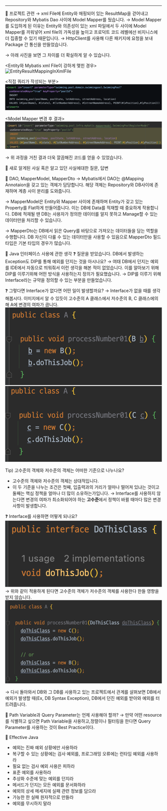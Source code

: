 
---

🍎 프로젝트 관련
→ xml File에 Entity와 매핑되어 있는 ResultMap을 걷어내고 Repository와 Mybatis Dao 사이에 Model Mapper를 뒀습니다.
→ Model Mapper를 도입하게 된 이유는 Entity와 의존성이 있는 xml 파일에서 두 사이에 Model Mapper를 끼워넣어 xml file의 가독성을 높이고 프로덕트 코드 레벨에선 비지니스에 더 집중할 수 있기 때문입니다.
→ HttpClient를 사용해 다른 패키지에 요청을 보내 Package 간 통신을 만들었습니다.

→ 아래 사진을 보면 그 차이를 더 확실하게 알 수 있습니다.

<Entity와 Mybatis xml File이 강하게 맺힌 경우>
![EntityResultMappingInXmlFile](image/EntityResultMappingInXmlFile.png)

<직접 쿼리가 작성되는 부분>
![EntityResultMappingQuerySection](image/EntityResultMappingQuerySection.png)

<Model Mapper 변경 후 결과>
![ModelMapperResult](image/ModelMapperResult.png)

→ 위 과정을 거친 결과 더욱 깔끔해진 코드를 얻을 수 있었습니다.

🍎 새로 알게된 사실 혹은 알고 있던 사실에대한 질문, 답변

🍏 DAO, MapperModel, MapperDto
→ Mybatis에서 DAO는 @Mapping Annotaion을 갖고 있는 객체가 담당합니다. 해당 객체는 Repository와 DB사이에 존재하며 계층 사이 분리를 도와줍니다.

→ MapperModel은 Entity와 Mapper 사이에 존재하며 Entity가 갖고 있는 Property를 Flat하게 만들어줍니다. 이는 DB에 Data를 적재할 때 중요하게 작용합니다. DB에 적재될 땐 DB는 사용자가 정의한 데이터를 알지 못하고 Manage할 수 있는 데이터만을 처리할 수 있습니다.

→ MapperDto는 DB에서 읽은 Query를 바탕으로 가져오는 데이터들을 담는 역할을 수행합니다. DB 자신이 다룰 수 있는 데이터만을 사용할 수 있음으로 MapperDto 필드 타입은 기본 타입의 경우가 많습니다.

🍏 Java 인터페이스 사용에 관한 생각
❓ 질문을 받았습니다. DB에서 발생하는 Exception도 DIP를 통해 예외를 던지는 것을 아시나요?
→ 여태 DB에서 던지는 예외를 IDE에서 자동으로 띄워줘서 이런 생각을 해본 적이 없었습니다. 이를 알아보기 위해 DIP를 이루기위해 어떤 방식을 사용하는지 정의가 필요했습니다.
→ DIP를 이루기 위해 Interface라는 규약을 정의할 수 있는 부분을 만들었습니다.

  ❓ 그렇다면 Interface가 없다면 어떤 일이 발생할까요?
  → Interface가 없을 때를 생각해봅시다. 이미지에서 알 수 있듯이 고수준의 A 클래스에서 저수준의 B, C 클래스에의해 A에 변경의 여파가 큽니다.
  ![bClass_Parameter_image](image/bClass.png)
  ![cClass_Parameter_image](image/cClass.png)

  Tip) 고수준의 객체와 저수준의 객체는 어떠한 기준으로 나누나요?
  * 고수준의 객체와 저수준의 객체는 상대적입니다.
  * 이 두 기준을 나누는 조건은 첫째, 입출력과의 거리가 얼마나 떨어져 있냐는 것이고 둘째는 핵심 정책을 얼마나 더 많이 소유하는가입니다.
  → Interface를 사용하지 않는다면 변경의 여파가 최소화되어야 하는 **고수준**에서 정책이 바뀔 때마다 많은 변경 사항이 발생합니다.

  ❓ Interface를 사용하면 어떻게 되나요?
  ![Interface_적용](image/interfaceDefine.png)
  → 위와 같이 적용하게 된다면 고수준의 객체가 저수준의 객체를 사용한다 한들 영향을 받지 않습니다.
  ![Interface_적용_후_모습](image/implementationInterface.png)

  → 다시 돌아와서 DB와 그 DB를 사용하고 있는 프로젝트에서 관계를 살펴보면 DB에서 예외가 발생할 때(Ex, DB Syntax Exception), DB에서 던진 예외를 받아와 예외를 터트려줍니다.

🍏 Path Variable과 Query Parameter는 언제 사용해야 할까?
→ 만약 어떤 resource를 식별하고 싶으면 Path Variable을 사용하고,정렬이나 필터링을 한다면 Query Parameter를 사용하는 것이 Best Practice이다.


📖 Effective Java
* 예외는 진짜 예외 상황에만 사용하라
* 복구할 수 있는 상황에는 검사 예외를, 프로그래밍 오류에는 런타임 예외를 사용하라
* 필요 없는 검사 예외 사용은 피하라
* 표준 예외를 사용하라
* 추상화 수준에 맞는 예외를 던지라
* 메서드가 던지는 모든 예외를 문서화하라
* 예외의 상세 메세지에 실패 관련 정보를 담으라
* 가능한 한 실패 원자적으로 만들라
* 예외를 무시하지 말라
